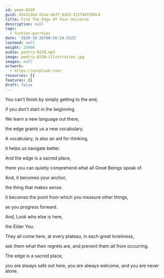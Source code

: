 ```yaml
---
id: poem-0239
guid: d3a313bd-62aa-4b3f-8263-122f4872b0c4
title: Find The Edge Of Your Universe
description: null
tags:
  - furkies-purrkies
date: '2020-10-26T00:56:24.552Z'
lastmod: null
weight: 23900
audio: poetry-0239.mp3
image: poetry-0239-illustration.jpg
images: null
artwork:
  - https://unsplash.com/
resources: []
features: {}
draft: false
---
```


You can't finish by simply getting to the end,

if you don't start in the beginning.

We learn a new language out there,

the edge grants us a new vocabulary.

A vocabulary, is also an aid for thinking,

it helps us navigate better.

And the edge is a sacred place,

there you can quietly comprehend what all Great Beings speak of.

And, it becomes your anchor,

the thing that makes sense.

it becomes the point from which you measure other things,

as you progress forward.

And, Look who else is here,

the Elder You.

They all come here, at every plateau, in each great loneliness,

ask them what their regrets are, and prevent them all from occurring.

The edge is a sacred place,

you are always safe out here, you are always welcome, and you are never alone.
